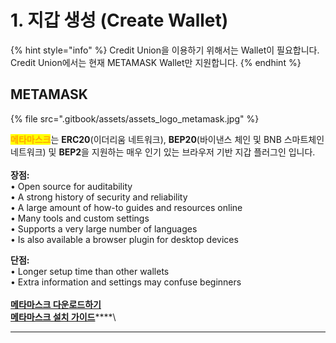 # 1. 지갑 생성 (Create Wallet)

{% hint style="info" %}
Credit Union을 이용하기 위해서는 Wallet이 필요합니다.\
Credit Union에서는 현재 METAMASK Wallet만 지원합니다.
{% endhint %}

## METAMASK

{% file src=".gitbook/assets/assets_logo_metamask.jpg" %}

<mark style="color:orange;">**메타마스크**</mark>는 **ERC20**(이더리움 네트워크), **BEP20**(바이낸스 체인 및 BNB 스마트체인 네트워크) 및 **BEP2**을 지원하는 매우 인기 있는 브라우저 기반 지갑 플러그인 입니다.\
\
**장점:** \
&#x20;   • Open source for auditability\
&#x20;   • A strong history of security and reliability\
&#x20;   • A large amount of how-to guides and resources online\
&#x20;   • Many tools and custom settings\
&#x20;   • Supports a very large number of languages\
&#x20;   • Is also available a browser plugin for desktop devices

**단점:**\
&#x20;   • Longer setup time than other wallets\
&#x20;   • Extra information and settings may confuse beginners\
\
[**메타마스크 다운로드하기**](https://metamask.io/download/)\
[**메타마스크 설치 가이드**](https://academy.binance.com/ko/articles/connecting-metamask-to-binance-smart-chain)****\
****

